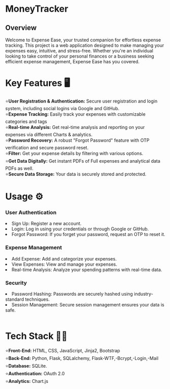 <h1>MoneyTracker</h1>

<h2>Overview</h2>
<p>Welcome to Expense Ease, your trusted companion for effortless expense tracking. This project is a web application designed to make managing your expenses easy, intuitive, and stress-free. Whether you're an individual looking to take control of your personal finances or a business seeking efficient expense management, Expense Ease has you covered.</p>

<h1>Key Features 🖥</h1>

⭐<strong>User Registration & Authentication:</strong> Secure user registration and login system, including social logins via Google and GitHub.
<br>
⭐<strong>Expense Tracking:</strong> Easily track your expenses with customizable categories and tags
<br>
⭐<strong>Real-time Analysis:</strong> Get real-time analysis and reporting on your expenses via different Charts & analytics.
<br>
⭐<strong>Password Recovery:</strong> A robust "Forgot Password" feature with OTP verification and secure password reset.
<br>
⭐<strong>Filter:</strong> Get your expense details by filtering with various options.
<br>
⭐<strong>Get Data Digitally:</strong> Get instant PDFs of Full expenses and analytical data PDFs as well.
<br>
⭐<strong>Secure Data Storage:</strong> Your data is securely stored and protected.
<br>
<h1>Usage ⚙</h1>

<h3>User Authentication</h3>
<li>Sign Up: Register a new account.</li>
<li>Login: Log in using your credentials or through Google or GitHub.</li>
<li>Forgot Password: If you forget your password, request an OTP to reset it.</li>
<h3>Expense Management</h3>
<li>Add Expense: Add and categorize your expenses.</li>
<li>View Expenses: View and manage your expenses.</li>
<li>Real-time Analysis: Analyze your spending patterns with real-time data.</li>
<h3>Security</h3>
<li>Password Hashing: Passwords are securely hashed using industry-standard techniques.</li>
<li>Session Management: Secure session management ensures your data is safe.</li>
<br>
<h1>Tech Stack 🧑‍💻</h1>
⭐<strong>Front-End:</strong> HTML, CSS, JavaScript, Jinja2, Bootstrap
<br>
⭐<strong>Back-End:</strong> Python, Flask, SQLalchemy, Flask-WTF,-Bcrypt,-Login,-Mail
<br>
⭐<strong>Database:</strong> SQLite.
<br>
⭐<strong>Authentication:</strong> OAuth 2.0
<br>
⭐<strong>Analytics:</strong> Chart.js
<br>
